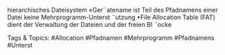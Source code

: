 hierarchisches Dateisystem
⋄Ger¨atename ist Teil des Pfadnamens einer Datei
keine Mehrprogramm-Unterst ¨utzung
•File Allocation Table (FAT)
dient der Verwaltung der Dateien und der freien Bl ¨ocke

   Tags & Topics:
   #Allocation
   #Pfadnamen
   #Mehrprogramm
   #Pfadnamens
   #Unterst